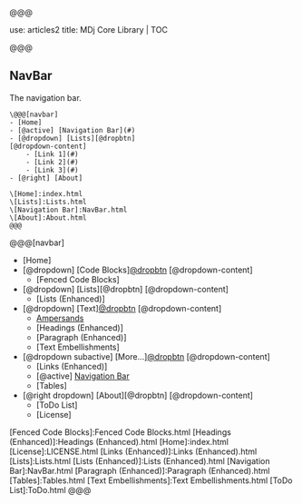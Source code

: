 @@@

use: articles2
title: MDj Core Library | TOC

@@@

## NavBar
The navigation bar.

```
\@@@[navbar]
- [Home]
- [@active] [Navigation Bar](#)
- [@dropdown] [Lists][@dropbtn]
[@dropdown-content]
    - [Link 1](#)
    - [Link 2](#)
    - [Link 3](#)
- [@right] [About]

\[Home]:index.html
\[Lists]:Lists.html
\[Navigation Bar]:NavBar.html
\[About]:About.html
@@@
```


@@@[navbar]
- [Home]
- [@dropdown] [Code Blocks][@dropbtn](#)
[@dropdown-content]
    - [Fenced Code Blocks]
- [@dropdown] [Lists][@dropbtn]
[@dropdown-content]
    - [Lists (Enhanced)]
- [@dropdown] [Text][@dropbtn](#)
[@dropdown-content]
    - [Ampersands]
    - [Headings (Enhanced)]
    - [Paragraph (Enhanced)]
    - [Text Embellishments]
- [@dropdown subactive] [More...][@dropbtn](#)
[@dropdown-content]
    - [Links (Enhanced)]
    - [@active] [Navigation Bar](#)
    - [Tables]
- [@right dropdown] [About][@dropbtn]
[@dropdown-content]
    - [ToDo List]
    - [License]


[About]:About.html
[Ampersands]:Ampersands.html
[Fenced Code Blocks]:Fenced Code Blocks.html
[Headings (Enhanced)]:Headings (Enhanced).html
[Home]:index.html
[License]:LICENSE.html
[Links (Enhanced)]:Links (Enhanced).html
[Lists]:Lists.html
[Lists (Enhanced)]:Lists (Enhanced).html
[Navigation Bar]:NavBar.html
[Paragraph (Enhanced)]:Paragraph (Enhanced).html
[Tables]:Tables.html
[Text Embellishments]:Text Embellishments.html
[ToDo List]:ToDo.html
@@@
